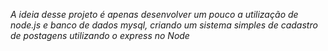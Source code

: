 *A ideia desse projeto é apenas desenvolver um pouco a utilização de node.js e banco de dados mysql, criando um sistema simples de cadastro de postagens utilizando o express no Node*